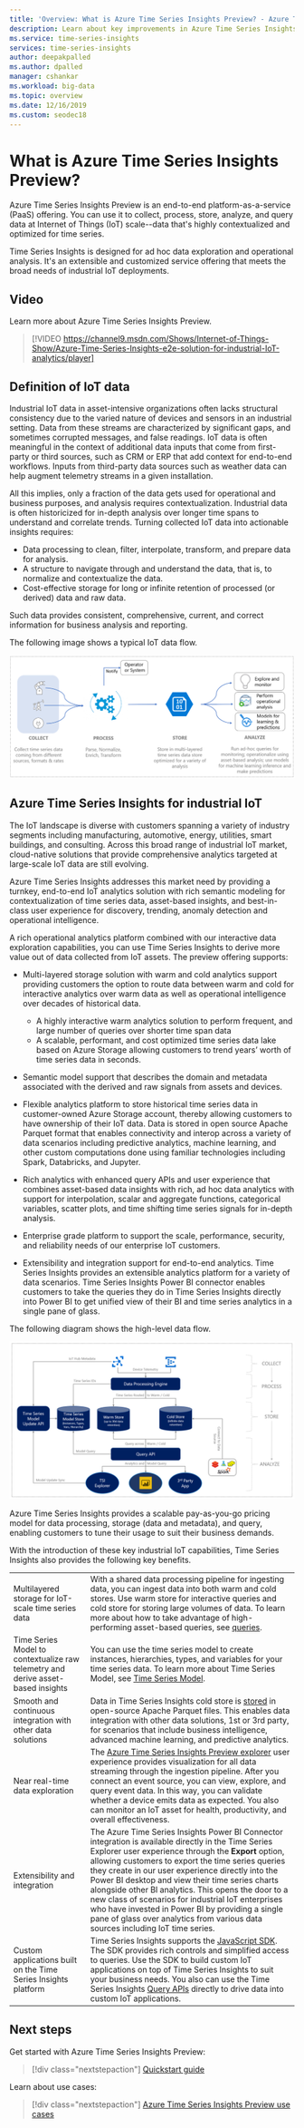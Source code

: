 ```yaml
---
title: 'Overview: What is Azure Time Series Insights Preview? - Azure Time Series Insights | Microsoft Docs'
description: Learn about key improvements in Azure Time Series Insights Preview.  
ms.service: time-series-insights
services: time-series-insights
author: deepakpalled
ms.author: dpalled
manager: cshankar
ms.workload: big-data
ms.topic: overview
ms.date: 12/16/2019
ms.custom: seodec18
---
```


# What is Azure Time Series Insights Preview?

Azure Time Series Insights Preview is an end-to-end platform-as-a-service (PaaS) offering. You can use it to collect, process, store, analyze, and query data at Internet of Things (IoT) scale--data that's highly contextualized and optimized for time series. 

Time Series Insights is designed for ad hoc data exploration and operational analysis. It's an extensible and customized service offering that meets the broad needs of industrial IoT deployments.

## Video

Learn more about Azure Time Series Insights Preview.

> [!VIDEO https://channel9.msdn.com/Shows/Internet-of-Things-Show/Azure-Time-Series-Insights-e2e-solution-for-industrial-IoT-analytics/player]

## Definition of IoT data

Industrial IoT data in asset-intensive organizations often lacks structural consistency due to the varied nature of devices and sensors in an industrial setting. Data from these streams are characterized by significant gaps, and sometimes corrupted messages, and false readings. IoT data is often meaningful in the context of additional data inputs that come from first-party or third sources, such as CRM or ERP that add context for end-to-end workflows. Inputs from third-party data sources such as weather data can help augment telemetry streams in a given installation. 

All this implies, only a fraction of the data gets used for operational and business purposes, and analysis requires contextualization. Industrial data is often historicized for in-depth analysis over longer time spans to understand and correlate trends. Turning collected IoT data into actionable insights requires: 

* Data processing to clean, filter, interpolate, transform, and prepare data for analysis.
* A structure to navigate through and understand the data, that is, to normalize and contextualize the data.
* Cost-effective storage for long or infinite retention of processed (or derived) data and raw data.

Such data provides consistent, comprehensive, current, and correct information for business analysis and reporting.

The following image shows a typical IoT data flow.

[![IoT data flow](media/v2-update-overview/overview-one.png)](media/v2-update-overview/overview-one.png#lightbox)

## Azure Time Series Insights for industrial IoT

The IoT landscape is diverse with customers spanning a variety of industry segments including manufacturing, automotive, energy, utilities, smart buildings, and consulting. Across this broad range of industrial IoT market, cloud-native solutions that provide comprehensive analytics targeted at large-scale IoT data are still evolving. 

Azure Time Series Insights addresses this market need by providing a turnkey, end-to-end IoT analytics solution with rich semantic modeling for contextualization of time series data, asset-based insights, and best-in-class user experience for discovery, trending, anomaly detection and operational intelligence. 

A rich operational analytics platform combined with our interactive data exploration capabilities, you can use Time Series Insights to derive more value out of data collected from IoT assets. The preview offering supports: 

* Multi-layered storage solution with warm and cold analytics support providing customers the option to route data between warm and cold for interactive analytics over warm data as well as operational intelligence over decades of historical data. 

    *	A highly interactive warm analytics solution to perform frequent, and large number of queries over shorter time span data 
    *	A scalable, performant, and cost optimized time series data lake based on Azure Storage allowing customers to trend years’ worth of time series data in seconds. 

* Semantic model support that describes the domain and metadata associated with the derived and raw signals from assets and devices.

* Flexible analytics platform to store historical time series data in customer-owned Azure Storage account, thereby allowing customers to have ownership of their IoT data. Data is stored in open source Apache Parquet format that enables connectivity and interop across a variety of data scenarios including predictive analytics, machine learning, and other custom computations done using familiar technologies including Spark, Databricks, and Jupyter.

* Rich analytics with enhanced query APIs and user experience that combines asset-based data insights with rich, ad hoc data analytics with support for interpolation, scalar and aggregate functions, categorical variables, scatter plots, and time shifting time series signals for in-depth analysis.

*	Enterprise grade platform to support the scale, performance, security, and reliability needs of our enterprise IoT customers.

* Extensibility and integration support for end-to-end analytics. Time Series Insights provides an extensible analytics platform for a variety of data scenarios. Time Series Insights Power BI connector enables customers to take the queries they do in Time Series Insights directly into Power BI to get unified view of their BI and time series analytics in a single pane of glass.

The following diagram shows the high-level data flow.

  [![Key capabilities](media/v2-update-overview/overview-two.png)](media/v2-update-overview/overview-two.png#lightbox)

Azure Time Series Insights provides a scalable pay-as-you-go pricing model for data processing, storage (data and metadata), and query, enabling customers to tune their usage to suit their business demands. 
 
With the introduction of these key industrial IoT capabilities, Time Series Insights also provides the following key benefits.  

| | |
| ---| ---|
| Multilayered storage for IoT-scale time series data | With a shared data processing pipeline for ingesting data, you can ingest data into both warm and cold stores. Use warm store for interactive queries and cold store for storing large volumes of data. To learn more about how to take advantage of high-performing asset-based queries, see [queries](./time-series-insights-update-tsq.md). |
| Time Series Model to contextualize raw telemetry and derive asset-based insights | You can use the time series model to create instances, hierarchies, types, and variables for your time series data. To learn more about Time Series Model, see [Time Series Model](./time-series-insights-update-tsm.md).  |
| Smooth and continuous integration with other data solutions | Data in Time Series Insights cold store is [stored](./time-series-insights-update-storage-ingress.md) in open-source Apache Parquet files. This enables data integration with other data solutions, 1st or 3rd party, for scenarios that include business intelligence, advanced machine learning, and predictive analytics. |
| Near real-time data exploration | The [Azure Time Series Insights Preview explorer](./time-series-insights-update-explorer.md) user experience provides visualization for all data streaming through the ingestion pipeline. After you connect an event source, you can view, explore, and query event data. In this way, you can validate whether a device emits data as expected. You also can monitor an IoT asset for health, productivity, and overall effectiveness. | 
| Extensibility and integration | The Azure Time Series Insights Power BI Connector integration is available directly in the Time Series Explorer user experience through the **Export** option, allowing customers to export the time series queries they create in our user experience directly into the Power BI desktop and view their time series charts alongside other BI analytics. This opens the door to a new class of scenarios for industrial IoT enterprises who have invested in Power BI by providing a single pane of glass over analytics from various data sources including IoT time series. | 
| Custom applications built on the Time Series Insights platform | Time Series Insights supports the [JavaScript SDK](https://github.com/microsoft/tsiclient/blob/master/docs/API.md). The SDK provides rich controls and simplified access to queries. Use the SDK to build custom IoT applications on top of Time Series Insights to suit your business needs. You also can use the Time Series Insights [Query APIs](./time-series-insights-update-tsq.md) directly to drive data into custom IoT applications. |

## Next steps

Get started with Azure Time Series Insights Preview:

> [!div class="nextstepaction"]
> [Quickstart guide](./time-series-insights-update-quickstart.md)

Learn about use cases:

> [!div class="nextstepaction"]
> [Azure Time Series Insights Preview use cases](./time-series-insights-update-use-cases.md)